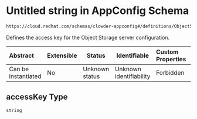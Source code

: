 # Untitled string in AppConfig Schema

```txt
https://cloud.redhat.com/schemas/clowder-appconfig#/definitions/ObjectStoreConfig/properties/accessKey
```

Defines the access key for the Object Storage server configuration.


| Abstract            | Extensible | Status         | Identifiable            | Custom Properties | Additional Properties | Access Restrictions | Defined In                                                    |
| :------------------ | ---------- | -------------- | ----------------------- | :---------------- | --------------------- | ------------------- | ------------------------------------------------------------- |
| Can be instantiated | No         | Unknown status | Unknown identifiability | Forbidden         | Allowed               | none                | [schema.json\*](../../out/schema.json "open original schema") |

## accessKey Type

`string`

